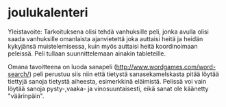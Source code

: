 # joulukalenteri

Yleistavoite: Tarkoituksena olisi tehdä vanhuksille peli, jonka avulla olisi saada vanhuksille omanlaista ajanvietettä joka auttaisi heitä ja heidän kykyjänsä muistelemisessa, kuin myös auttaisi heitä koordinoimaan peleissä. Peli tullaan suunnittelemaan ainakin tableteille.

Omana tavoitteena on luoda sanapeli (http://www.wordgames.com/word-search/) peli perustuu siis niin että tietystä sanasekamelskasta pitää löytää tiettyjä sanoja tietystä aiheesta, esimerkkinä eläimistä. Pelissä voi vain löytää sanoja pysty-,vaaka- ja vinosuuntaisesti, eikä sanat ole käänetty "väärinpäin".
